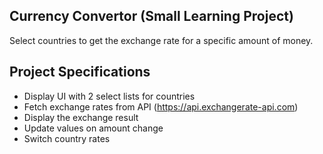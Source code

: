 ## Currency Convertor (Small Learning Project)

Select countries to get the exchange rate for a specific amount of money.

## Project Specifications

- Display UI with 2 select lists for countries
- Fetch exchange rates from API (https://api.exchangerate-api.com)
- Display the exchange result
- Update values on amount change
- Switch country rates
